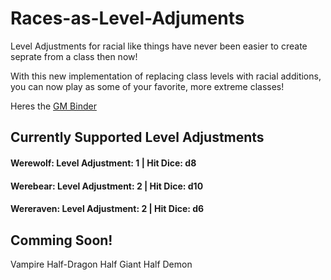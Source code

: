 # Races-as-Level-Adjuments
Level Adjustments for racial like things have never been easier to create seprate from a class then now! 

With this new implementation of replacing class levels with racial additions, you can now play as some of your favorite, more extreme classes! 

Heres the [GM Binder](https://www.gmbinder.com/share/-MbFKFbZSNQFYdwzAbAz)

## Currently Supported Level Adjustments
#### Werewolf: Level Adjustment: 1 | Hit Dice: d8 
#### Werebear: Level Adjustment: 2 | Hit Dice: d10
#### Wereraven: Level Adjustment: 2 | Hit Dice: d6

## Comming Soon! 
Vampire
Half-Dragon
Half Giant
Half Demon

